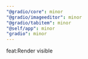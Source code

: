 ```yaml
---
"@gradio/core": minor
"@gradio/imageeditor": minor
"@gradio/tabitem": minor
"@self/app": minor
"gradio": minor
---
```


feat:Render visible
